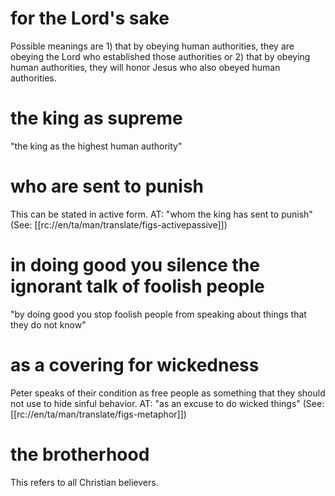 # for the Lord's sake

Possible meanings are 1) that by obeying human authorities, they are obeying the Lord who established those authorities or 2) that by obeying human authorities, they will honor Jesus who also obeyed human authorities.

# the king as supreme

"the king as the highest human authority"

# who are sent to punish

This can be stated in active form. AT: "whom the king has sent to punish" (See: [[rc://en/ta/man/translate/figs-activepassive]])

# in doing good you silence the ignorant talk of foolish people

"by doing good you stop foolish people from speaking about things that they do not know"

# as a covering for wickedness

Peter speaks of their condition as free people as something that they should not use to hide sinful behavior. AT: "as an excuse to do wicked things" (See: [[rc://en/ta/man/translate/figs-metaphor]])

# the brotherhood

This refers to all Christian believers.